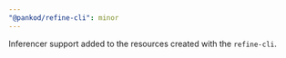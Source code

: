 ```yaml
---
"@pankod/refine-cli": minor
---
```


Inferencer support added to the resources created with the `refine-cli`.
